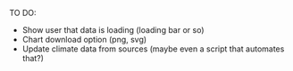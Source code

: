 TO DO:
- Show user that data is loading (loading bar or so)
- Chart download option (png, svg)
- Update climate data from sources (maybe even a script that automates that?)
